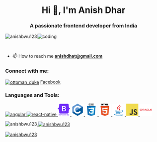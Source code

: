 
<h1 align="center">Hi 👋, I'm Anish Dhar</h1>
<h3 align="center">A passionate frontend developer from India</h3>
<img align="right" alt="coding" width="400" src="https://images.unsplash.com/photo-1480506132288-68f7705954bd?ixlib=rb-1.2.1&ixid=MnwxMjA3fDB8MHxwaG90by1wYWdlfHx8fGVufDB8fHx8&auto=format&fit=crop&w=1220&q=80">

<p align="left"> <img src="https://komarev.com/ghpvc/?username=anishbwu123&label=Profile%20views&color=0e75b6&style=flat" alt="anishbwu123" /> </p>

<p align="left"> <a href="https://twitter.com/" target="blank"><img src="https://img.shields.io/twitter/follow/?logo=twitter&style=for-the-badge" alt="" /></a> </p>

- 📫 How to reach me **anishdhat@gmail.com**

<h3 align="left">Connect with me:</h3>
<p align="left">
<a href="https://instagram.com/ottoman_duke" target="blank"><img align="center" src="https://raw.githubusercontent.com/rahuldkjain/github-profile-readme-generator/master/src/images/icons/Social/instagram.svg" alt="ottoman_duke" height="30" width="40" /></a>
<a href="https://www.facebook.com/profile.php?id=100094124396442">Facebook</a>
</p>

<h3 align="left">Languages and Tools:</h3>
<p align="left"> <a href="https://angular.io" target="_blank" rel="noreferrer"> <img src="https://angular.io/assets/images/logos/angular/angular.svg" alt="angular" width="40" height="40"/> 
  <img src="https://cdn.shopaccino.com/igmguru/articles/React-Native-Developer-1-900x555.png" alt="react-native" width="40" height="40"/>
</a> <a href="https://getbootstrap.com" target="_blank" rel="noreferrer"> <img src="https://raw.githubusercontent.com/devicons/devicon/master/icons/bootstrap/bootstrap-plain-wordmark.svg" alt="bootstrap" width="40" height="40"/> </a> <a href="https://www.cprogramming.com/" target="_blank" rel="noreferrer"> <img src="https://raw.githubusercontent.com/devicons/devicon/master/icons/c/c-original.svg" alt="c" width="40" height="40"/> </a> <a href="https://www.w3schools.com/css/" target="_blank" rel="noreferrer"> <img src="https://raw.githubusercontent.com/devicons/devicon/master/icons/css3/css3-original-wordmark.svg" alt="css3" width="40" height="40"/> </a> <a href="https://www.w3.org/html/" target="_blank" rel="noreferrer"> <img src="https://raw.githubusercontent.com/devicons/devicon/master/icons/html5/html5-original-wordmark.svg" alt="html5" width="40" height="40"/> </a> <a href="https://www.java.com" target="_blank" rel="noreferrer"> <img src="https://raw.githubusercontent.com/devicons/devicon/master/icons/java/java-original.svg" alt="java" width="40" height="40"/> </a> <a href="https://developer.mozilla.org/en-US/docs/Web/JavaScript" target="_blank" rel="noreferrer"> <img src="https://raw.githubusercontent.com/devicons/devicon/master/icons/javascript/javascript-original.svg" alt="javascript" width="40" height="40"/> </a> <a href="https://www.oracle.com/" target="_blank" rel="noreferrer"> <img src="https://raw.githubusercontent.com/devicons/devicon/master/icons/oracle/oracle-original.svg" alt="oracle" width="40" height="40"/> </a> <a href=https://img.shields.io/badge/react-v17.0.2-blue)](https://reactjs.org/)</a> </p>

<p><img align="left" src="https://github-readme-stats.vercel.app/api/top-langs?username=anishbwu123&show_icons=true&locale=en&layout=compact" alt="anishbwu123" /></p>

<p>&nbsp;<img align="center" src="https://github-readme-stats.vercel.app/api?username=anishbwu123&show_icons=true&locale=en" alt="anishbwu123" /></p>

<p><img align="center" src="https://github-readme-streak-stats.herokuapp.com/?user=anishbwu123&" alt="anishbwu123" /></p>
